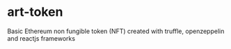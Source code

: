 # art-token
Basic Ethereum non fungible token (NFT) created with truffle, openzeppelin and reactjs frameworks
